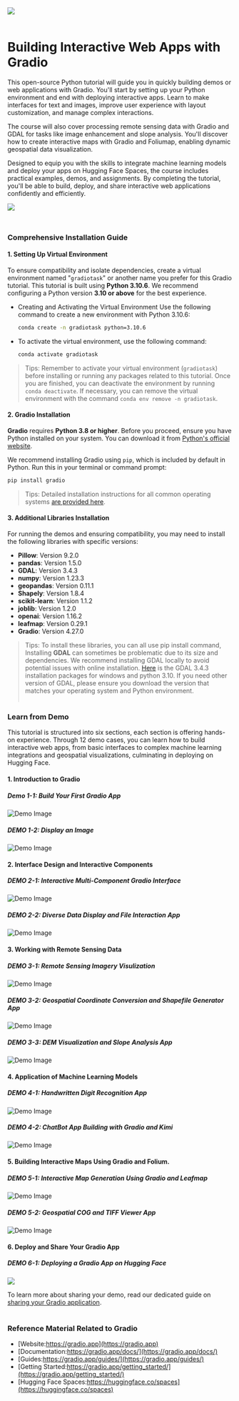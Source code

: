 <img src="https://dunazo.oss-cn-beijing.aliyuncs.com/blog/Gradio_main.png"/>
<br><br>


# Building Interactive Web Apps with Gradio

This open-source Python tutorial will guide you in quickly building demos or web applications with Gradio. You'll start by setting up your Python environment and end with deploying interactive apps. Learn to make interfaces for text and images, improve user experience with layout customization, and manage complex interactions.

The course will also cover processing remote sensing data with Gradio and GDAL for tasks like image enhancement and slope analysis. You'll discover how to create interactive maps with Gradio and Foliumap, enabling dynamic geospatial data visualization.

Designed to equip you with the skills to integrate machine learning models and deploy your apps on Hugging Face Spaces, the course includes practical examples, demos, and assignments. By completing the tutorial, you'll be able to build, deploy, and share interactive web applications confidently and efficiently.


<img src="https://huggingface.co/datasets/huggingface/documentation-images/resolve/main/gradio-guides/lcm-screenshot-3.gif" style="padding-bottom: 10px"><br><br>

### Comprehensive Installation Guide
#### 1. Setting Up Virtual Environment
To ensure compatibility and isolate dependencies, create a virtual environment named "`gradiotask`" or another name you prefer for this Gradio tutorial. This tutorial is built using **Python 3.10.6**. We recommend configuring a Python version **3.10 or above** for the best experience.

- Creating and Activating the Virtual Environment
 Use the following command to create a new environment with Python 3.10.6:
   ```bash
   conda create -n gradiotask python=3.10.6
   ```         
- To activate the virtual environment, use the following command:
    ```bash
    conda activate gradiotask
    ```
> Tips:
 > Remember to activate your virtual environment (`gradiotask`) before installing or running any packages related to this tutorial. Once you are finished, you can deactivate the environment by running `conda deactivate`. If necessary, you can remove the virtual environment with the command `conda env remove -n gradiotask`.

#### 2. Gradio Installation 
**Gradio** requires **Python 3.8 or higher**. Before you proceed, ensure you have Python installed on your system. You can download it from [Python's official website](https://www.python.org/downloads/).

We recommend installing Gradio using `pip`, which is included by default in Python. Run this in your terminal or command prompt:

```bash
pip install gradio
```
> Tips: 
 >Detailed installation instructions for all common operating systems <a href="https://www.gradio.app/main/guides/installing-gradio-in-a-virtual-environment">are provided here</a>. 

#### 3. Additional Libraries Installation

For running the demos and ensuring compatibility, you may need to install the following libraries with specific versions:

- **Pillow**: Version 9.2.0
- **pandas**: Version 1.5.0
- **GDAL**: Version 3.4.3
- **numpy**: Version 1.23.3
- **geopandas**: Version 0.11.1
- **Shapely**: Version 1.8.4
- **scikit-learn**: Version 1.1.2
- **joblib**: Version 1.2.0
- **openai**: Version 1.16.2
- **leafmap**: Version 0.29.1
- **Gradio**: Version 4.27.0

> Tips: To install these libraries, you can all use pip install command, 
Installing **GDAL** can sometimes be problematic due to its size and dependencies. We recommend installing GDAL locally to avoid potential issues with online installation. [Here](https://wheelhouse.openquake.org/v3/windows/py310/GDAL-3.4.3-cp310-cp310-win_amd64.whl) is the GDAL 3.4.3 installation packages for windows and python 3.10. If you need other version of GDAL, please ensure you download the version that matches your operating system and Python environment. <br><br>


### Learn from Demo

This tutorial is structured into six sections, each section is offering hands-on experience. Through 12 demo cases, you can learn how to build interactive web apps, from basic interfaces to complex machine learning integrations and geospatial visualizations, culminating in deploying on Hugging Face.

#### 1. Introduction to Gradio
##### Demo 1-1: Build Your First Gradio App

<img src="https://dunazo.oss-cn-beijing.aliyuncs.com/blog/demo1-1.gif" alt="Demo Image" class="center-image"/>

##### DEMO 1-2: Display an Image

<img src="https://dunazo.oss-cn-beijing.aliyuncs.com/blog/demo1-2.gif" alt="Demo Image" class="center-image"/>

#### 2. Interface Design and Interactive Components
##### DEMO 2-1: Interactive Multi-Component Gradio Interface

<img src="https://dunazo.oss-cn-beijing.aliyuncs.com/blog/demo2-1.gif" alt="Demo Image" class="center-image"/>

##### DEMO 2-2: Diverse Data Display and File Interaction App

<img src="https://dunazo.oss-cn-beijing.aliyuncs.com/blog/demo2-2.gif" alt="Demo Image" class="center-image"/>

#### 3. Working with Remote Sensing Data
##### DEMO 3-1: Remote Sensing Imagery Visulization

<img src="https://dunazo.oss-cn-beijing.aliyuncs.com/blog/demo3-1.gif" alt="Demo Image" class="center-image"/>

##### DEMO 3-2: Geospatial Coordinate Conversion and Shapefile Generator App

<img src="https://dunazo.oss-cn-beijing.aliyuncs.com/blog/demo3-2.gif" alt="Demo Image" class="center-image"/>

##### DEMO 3-3: DEM Visualization and Slope Analysis App

<img src="https://dunazo.oss-cn-beijing.aliyuncs.com/blog/demo3-3.gif" alt="Demo Image" class="center-image"/>

#### 4. Application of Machine Learning Models
##### DEMO 4-1: Handwritten Digit Recognition App

<img src="https://dunazo.oss-cn-beijing.aliyuncs.com/blog/demo4-1.gif" alt="Demo Image" class="center-image"/>

##### DEMO 4-2: ChatBot App Building with Gradio and Kimi

<img src="https://dunazo.oss-cn-beijing.aliyuncs.com/blog/demo4-2.gif" alt="Demo Image" class="center-image"/>

#### 5. Building Interactive Maps Using Gradio and Folium.
##### DEMO 5-1: Interactive Map Generation Using Gradio and Leafmap

<img src="https://dunazo.oss-cn-beijing.aliyuncs.com/blog/demo5-1.gif" alt="Demo Image" class="center-image"/>

##### DEMO 5-2: Geospatial COG and TIFF Viewer App

<img src="https://dunazo.oss-cn-beijing.aliyuncs.com/blog/demo5-2.gif" alt="Demo Image" class="center-image"/>

#### 6. Deploy and Share Your Gradio App
##### DEMO 6-1: Deploying a Gradio App on Hugging Face 

<img src="https://dunazo.oss-cn-beijing.aliyuncs.com/blog/build)web_app_in_HF.gif"/>

To learn more about sharing your demo, read our dedicated guide on [sharing your Gradio application](https://www.gradio.app/guides/sharing-your-app).<br><br>


### Reference Material Related to Gradio

- [Website:https://gradio.app](https://gradio.app)
- [Documentation:https://gradio.app/docs/](https://gradio.app/docs/)
- [Guides:https://gradio.app/guides/](https://gradio.app/guides/)
- [Getting Started:https://gradio.app/getting_started/](https://gradio.app/getting_started/)
- [Hugging Face Spaces:https://huggingface.co/spaces](https://huggingface.co/spaces)


